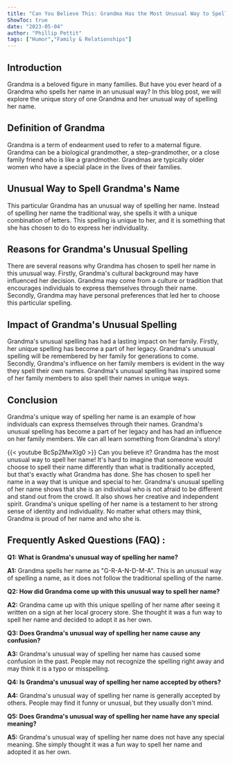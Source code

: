 ```yaml
---
title: "Can You Believe This: Grandma Has the Most Unusual Way to Spell Her Name!"
ShowToc: true 
date: "2023-05-04"
author: "Phillip Pettit" 
tags: ["Humor","Family & Relationships"]
---
```

## Introduction

Grandma is a beloved figure in many families. But have you ever heard of a Grandma who spells her name in an unusual way? In this blog post, we will explore the unique story of one Grandma and her unusual way of spelling her name. 

## Definition of Grandma

Grandma is a term of endearment used to refer to a maternal figure. Grandma can be a biological grandmother, a step-grandmother, or a close family friend who is like a grandmother. Grandmas are typically older women who have a special place in the lives of their families. 

## Unusual Way to Spell Grandma's Name

This particular Grandma has an unusual way of spelling her name. Instead of spelling her name the traditional way, she spells it with a unique combination of letters. This spelling is unique to her, and it is something that she has chosen to do to express her individuality. 

## Reasons for Grandma's Unusual Spelling

There are several reasons why Grandma has chosen to spell her name in this unusual way. Firstly, Grandma's cultural background may have influenced her decision. Grandma may come from a culture or tradition that encourages individuals to express themselves through their name. Secondly, Grandma may have personal preferences that led her to choose this particular spelling. 

## Impact of Grandma's Unusual Spelling

Grandma's unusual spelling has had a lasting impact on her family. Firstly, her unique spelling has become a part of her legacy. Grandma's unusual spelling will be remembered by her family for generations to come. Secondly, Grandma's influence on her family members is evident in the way they spell their own names. Grandma's unusual spelling has inspired some of her family members to also spell their names in unique ways. 

## Conclusion

Grandma's unique way of spelling her name is an example of how individuals can express themselves through their names. Grandma's unusual spelling has become a part of her legacy and has had an influence on her family members. We can all learn something from Grandma's story!

{{< youtube BcSp2MwXlg0 >}} 
Can you believe it? Grandma has the most unusual way to spell her name! It's hard to imagine that someone would choose to spell their name differently than what is traditionally accepted, but that's exactly what Grandma has done. She has chosen to spell her name in a way that is unique and special to her. Grandma's unusual spelling of her name shows that she is an individual who is not afraid to be different and stand out from the crowd. It also shows her creative and independent spirit. Grandma's unique spelling of her name is a testament to her strong sense of identity and individuality. No matter what others may think, Grandma is proud of her name and who she is.

## Frequently Asked Questions (FAQ) :
**Q1: What is Grandma's unusual way of spelling her name?**

**A1:** Grandma spells her name as "G-R-A-N-D-M-A". This is an unusual way of spelling a name, as it does not follow the traditional spelling of the name.

**Q2: How did Grandma come up with this unusual way to spell her name?**

**A2:** Grandma came up with this unique spelling of her name after seeing it written on a sign at her local grocery store. She thought it was a fun way to spell her name and decided to adopt it as her own.

**Q3: Does Grandma's unusual way of spelling her name cause any confusion?**

**A3:** Grandma's unusual way of spelling her name has caused some confusion in the past. People may not recognize the spelling right away and may think it is a typo or misspelling.

**Q4: Is Grandma's unusual way of spelling her name accepted by others?**

**A4:** Grandma's unusual way of spelling her name is generally accepted by others. People may find it funny or unusual, but they usually don't mind.

**Q5: Does Grandma's unusual way of spelling her name have any special meaning?**

**A5:** Grandma's unusual way of spelling her name does not have any special meaning. She simply thought it was a fun way to spell her name and adopted it as her own.





